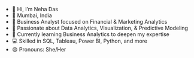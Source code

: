 - 👋 Hi, I’m Neha Das
- 📍 Mumbai, India
- 💼 Business Analyst focused on Financial & Marketing Analytics
- 👀 Passionate about Data Analytics, Visualization, & Predictive Modeling
- 🌱 Currently learning Business Analytics to deepen my expertise
- 💻 Skilled in SQL, Tableau, Power BI, Python, and more
- 😄 Pronouns: She/Her

<!---
mnehadas/mnehadas is a ✨ special ✨ repository because its `README.md` (this file) appears on your GitHub profile.
You can click the Preview link to take a look at your changes.
--->
